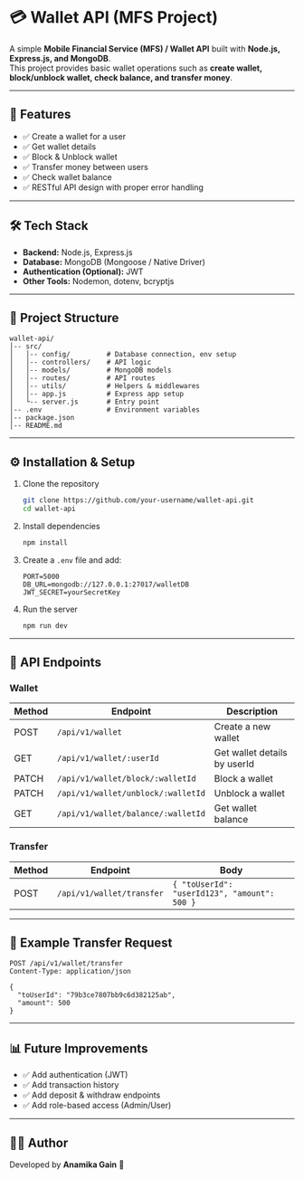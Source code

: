 # 💳 Wallet API (MFS Project)

A simple **Mobile Financial Service (MFS) / Wallet API** built with **Node.js, Express.js, and MongoDB**.\
This project provides basic wallet operations such as **create wallet, block/unblock wallet, check balance, and transfer money**.

---

## 🚀 Features

- ✅ Create a wallet for a user
- ✅ Get wallet details
- ✅ Block & Unblock wallet
- ✅ Transfer money between users
- ✅ Check wallet balance
- ✅ RESTful API design with proper error handling

---

## 🛠️ Tech Stack

- **Backend:** Node.js, Express.js
- **Database:** MongoDB (Mongoose / Native Driver)
- **Authentication (Optional):** JWT
- **Other Tools:** Nodemon, dotenv, bcryptjs

---

## 📂 Project Structure

```
wallet-api/
│-- src/
│   │-- config/         # Database connection, env setup
│   │-- controllers/    # API logic
│   │-- models/         # MongoDB models
│   │-- routes/         # API routes
│   │-- utils/          # Helpers & middlewares
│   │-- app.js          # Express app setup
│   └-- server.js       # Entry point
│-- .env                # Environment variables
│-- package.json
│-- README.md
```

---

## ⚙️ Installation & Setup

1. Clone the repository

   ```bash
   git clone https://github.com/your-username/wallet-api.git
   cd wallet-api
   ```

2. Install dependencies

   ```bash
   npm install
   ```

3. Create a `.env` file and add:

   ```env
   PORT=5000
   DB_URL=mongodb://127.0.0.1:27017/walletDB
   JWT_SECRET=yourSecretKey
   ```

4. Run the server

   ```bash
   npm run dev
   ```

---

## 🔗 API Endpoints

### Wallet

| Method | Endpoint                           | Description                  |
| ------ | ---------------------------------- | ---------------------------- |
| POST   | `/api/v1/wallet`                   | Create a new wallet          |
| GET    | `/api/v1/wallet/:userId`           | Get wallet details by userId |
| PATCH  | `/api/v1/wallet/block/:walletId`   | Block a wallet               |
| PATCH  | `/api/v1/wallet/unblock/:walletId` | Unblock a wallet             |
| GET    | `/api/v1/wallet/balance/:walletId` | Get wallet balance           |

### Transfer

| Method | Endpoint                  | Body                                         |
| ------ | ------------------------- | -------------------------------------------- |
| POST   | `/api/v1/wallet/transfer` | `{ "toUserId": "userId123", "amount": 500 }` |

---

## 📌 Example Transfer Request

```http
POST /api/v1/wallet/transfer
Content-Type: application/json

{
  "toUserId": "79b3ce7807bb9c6d382125ab",
  "amount": 500
}
```

---

## 📊 Future Improvements

- ✅ Add authentication (JWT)
- ✅ Add transaction history
- ✅ Add deposit & withdraw endpoints
- ✅ Add role-based access (Admin/User)

---

## 👨‍💻 Author

Developed by **Anamika Gain** 🚀

